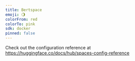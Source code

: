 ```yaml
---
title: Bertspace
emoji: 🌖
colorFrom: red
colorTo: pink
sdk: docker
pinned: false
---
```


Check out the configuration reference at https://huggingface.co/docs/hub/spaces-config-reference
